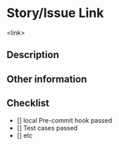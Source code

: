 # Story/Issue Link 
\<link\>

## Description

## Other information

## Checklist
 - [] local Pre-commit hook passed
 - [] Test cases passed
 - [] etc
